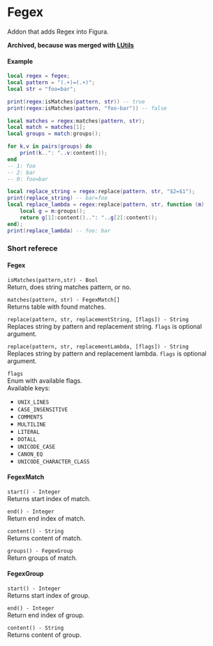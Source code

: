 # Fegex
Addon that adds Regex into Figura.

**Archived, because was merged with [LUtils](https://github.com/lexize/lutils)**

#### Example
```lua
local regex = fegex;
local pattern = "(.+)=(.+)";
local str = "foo=bar";

print(regex:isMatches(pattern, str)) -- true
print(regex:isMatches(pattern, "foo-bar")) -- false

local matches = regex:matches(pattern, str);
local match = matches[1];
local groups = match:groups();

for k,v in pairs(groups) do
    print(k..": "..v:content());
end
-- 1: foo
-- 2: bar
-- 0: foo=bar

local replace_string = regex:replace(pattern, str, "$2=$1");
print(replace_string) -- bar=foo
local replace_lambda = regex:replace(pattern, str, function (m)
    local g = m:groups();
    return g[1]:content()..": "..g[2]:content();
end);
print(replace_lambda) -- foo: bar
```

### Short referece
#### Fegex
`isMatches(pattern,str) - Bool`\
Return, does string matches pattern, or no.

`matches(pattern, str) - FegexMatch[]`\
Returns table with found matches.

`replace(pattern, str, replacementString, [flags]) - String`\
Replaces string by pattern and replacement string.
`flags` is optional argument.

`replace(pattern, str, replacementLambda, [flags]) - String`\
Replaces string by pattern and replacement lambda.
`flags` is optional argument.

`flags`\
Enum with available flags.\
Available keys:
* `UNIX_LINES`
* `CASE_INSENSITIVE`
* `COMMENTS`
* `MULTILINE`
* `LITERAL`
* `DOTALL`
* `UNICODE_CASE`
* `CANON_EQ`
* `UNICODE_CHARACTER_CLASS`

#### FegexMatch
`start() - Integer`\
Returns start index of match.

`end() - Integer`\
Return end index of match.

`content() - String`\
Returns content of match.

`groups() - FegexGroup`\
Return groups of match.

#### FegexGroup
`start() - Integer`\
Returns start index of group.

`end() - Integer`\
Return end index of group.

`content() - String`\
Returns content of group.


